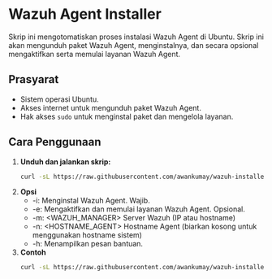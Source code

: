 # Wazuh Agent Installer

Skrip ini mengotomatiskan proses instalasi Wazuh Agent di Ubuntu. Skrip ini akan mengunduh paket Wazuh Agent, menginstalnya, dan secara opsional mengaktifkan serta memulai layanan Wazuh Agent.

## Prasyarat

- Sistem operasi Ubuntu.
- Akses internet untuk mengunduh paket Wazuh Agent.
- Hak akses `sudo` untuk menginstal paket dan mengelola layanan.

## Cara Penggunaan

1. **Unduh dan jalankan skrip:**
   ```bash
   curl -sL https://raw.githubusercontent.com/awankumay/wazuh-installer/main/installer-wazuh.sh | bash -s -- [options]
2. **Opsi**
    - -i: Menginstal Wazuh Agent. Wajib.
    - -e: Mengaktifkan dan memulai layanan Wazuh Agent. Opsional.
    - -m: <WAZUH_MANAGER>  Server Wazuh (IP atau hostname)
    - -n: <HOSTNAME_AGENT>  Hostname Agent (biarkan kosong untuk menggunakan hostname sistem)
    - -h: Menampilkan pesan bantuan.
2. **Contoh**
   ```bash
   curl -sL https://raw.githubusercontent.com/awankumay/wazuh-installer/main/installer-wazuh.sh | bash -s -- -m ip_server -i -e
